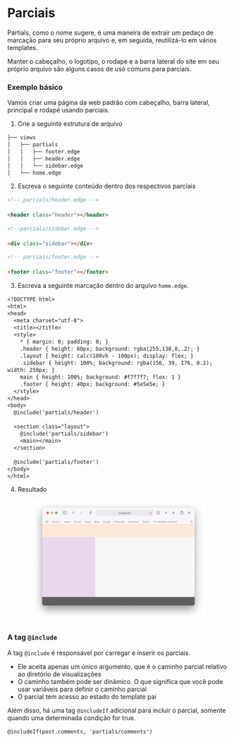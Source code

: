 # Parciais
Partials, como o nome sugere, é uma maneira de extrair um pedaço de marcação para seu próprio arquivo e, em seguida, 
reutilizá-lo em vários templates.

Manter o cabeçalho, o logotipo, o rodapé e a barra lateral do site em seu próprio arquivo são alguns casos de 
uso comuns para parciais.

### Exemplo básico
Vamos criar uma página da web padrão com cabeçalho, barra lateral, principal e rodapé usando parciais.

1. Crie a seguinte estrutura de arquivo
```
├── views
│   ├── partials
│   │   ├── footer.edge
│   │   ├── header.edge
│   │   └── sidebar.edge
│   └── home.edge
```

2. Escreva o seguinte conteúdo dentro dos respectivos parciais
```html
<!-- parcials/header.edge -->

<header class="header"></header>
```

```html
<!--parcials/sidebar.edge -->

<div class="sidebar"></div>
```

```html
<!-- parciais/footer.edge -->

<footer class="footer"></footer>
```

3. Escreva a seguinte marcação dentro do arquivo `home.edge`.
```
<!DOCTYPE html>
<html>
<head>
  <meta charset="utf-8">
  <title></title>
  <style>
    * { margin: 0; padding: 0; }
    .header { height: 60px; background: rgba(255,138,0,.2); }
    .layout { height: calc(100vh - 100px); display: flex; }
    .sidebar { height: 100%; background: rgba(156, 39, 176, 0.2); width: 250px; }
    main { height: 100%; background: #f7f7f7; flex: 1 }
    .footer { height: 40px; background: #5e5e5e; }
  </style>
</head>
<body>
  @include('partials/header')

  <section class="layout">
    @include('partials/sidebar')
    <main></main>
  </section>

  @include('partials/footer')
</body>
</html>
```
4. Resultado

<p align="center">
  <img src="/assets/edge-partials-layout.png" width="400" />
</p>

### A tag `@include`
A tag `@include` é responsável por carregar e inserir os parciais.

* Ele aceita apenas um único argumento, que é o caminho parcial relativo ao diretório de visualizações
* O caminho também pode ser dinâmico. O que significa que você pode usar variáveis para definir o caminho parcial
* O parcial tem acesso ao estado do template pai

Além disso, há uma tag `@includeIf` adicional para incluir o parcial, somente quando uma determinada condição for true.

```edge
@includeIf(post.comments, 'partials/comments')
```
